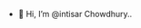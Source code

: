 - 👋 Hi, I’m @intisar Chowdhury..

<!---
intisarchy/intisarchy is a ✨ special ✨ repository because its `README.md` (this file) appears on your GitHub profile.
You can click the Preview link to take a look at your changes.
--->
